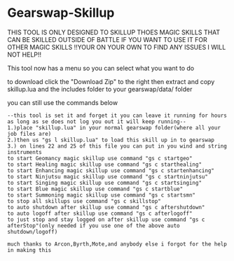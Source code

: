 Gearswap-Skillup
================

THIS TOOL IS ONLY DESIGNED TO SKILLUP THOES MAGIC SKILLS THAT CAN BE SKILLED OUTSIDE OF BATTLE IF YOU WANT TO USE IT FOR OTHER MAGIC SKILLS !!YOUR ON YOUR OWN TO FIND ANY ISSUES I WILL NOT HELP!!

This tool now has a menu so you can select what you want to do

to download click the "Download Zip" to the right
then extract and copy skillup.lua and the includes folder to your gearswap/data/<playername> folder

you can still use the commands below

	--this tool is set it and forget it you can leave it running for hours as long as se does not log you out it will keep running--
	1.)place "skillup.lua" in your normal gearswap folder(where all your job files are)
	2.)then us "gs l skillup.lua" to load this skill up in to gearswap
	3.) on lines 22 and 25 of this file you can put in you wind and string instruments
	to start Geomancy magic skillup use command "gs c startgeo"
	to start Healing magic skillup use command "gs c starthealing"
	to start Enhancing magic skillup use command "gs c startenhancing"
	to start Ninjutsu magic skillup use command "gs c startninjutsu"
	to start Singing magic skillup use command "gs c startsinging"
	to start Blue magic skillup use command "gs c startblue"
	to start Summoning magic skillup use command "gs c startsmn"
	to stop all skillups use command "gs c skillstop"
	to auto shutdown after skillup use command "gs c aftershutdown"
	to auto logoff after skillup use command "gs c afterlogoff"
	to just stop and stay logged on after skillup use command "gs c afterStop"(only needed if you use one of the above auto shutdown/logoff)
	
	much thanks to Arcon,Byrth,Mote,and anybody else i forgot for the help in making this
